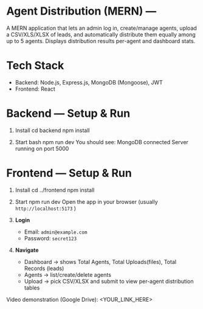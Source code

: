 # Agent Distribution (MERN) —

A MERN application that lets an admin log in, create/manage agents, upload a CSV/XLS/XLSX of leads, and automatically distribute them equally among up to 5 agents. Displays distribution results per-agent and dashboard stats.

# Tech Stack

- Backend: Node.js, Express.js, MongoDB (Mongoose), JWT
- Frontend: React


# Backend — Setup & Run

1. Install
   cd backend
   npm install
  

2. Start
   bash
   npm run dev 
   You should see:
   MongoDB connected
   Server running on port 5000



# Frontend — Setup & Run

1. Install
   cd ../frontend
   npm install

2. Start
   npm run dev
   Open the app in your browser (usually `http://localhost:5173` )

4. **Login**
   - Email: `admin@example.com`
   - Password: `secret123`

5. **Navigate**
   - Dashboard → shows Total Agents, Total Uploads(files), Total Records (leads)
   - Agents → list/create/delete agents
   - Upload → pick CSV/XLSX and submit to view per-agent distribution tables





Video demonstration (Google Drive): <YOUR_LINK_HERE>
